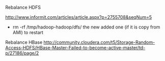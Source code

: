 Rebalance HDFS

http://www.informit.com/articles/article.aspx?p=2755708&seqNum=5

- rm -rf /tmp/hadoop-hadoop/dfs/ the new added one (if it is copy from AMI) to restart

Rebalance HBase
http://community.cloudera.com/t5/Storage-Random-Access-HDFS/HBase-Master-Failed-to-become-active-master/td-p/27186/page/2
